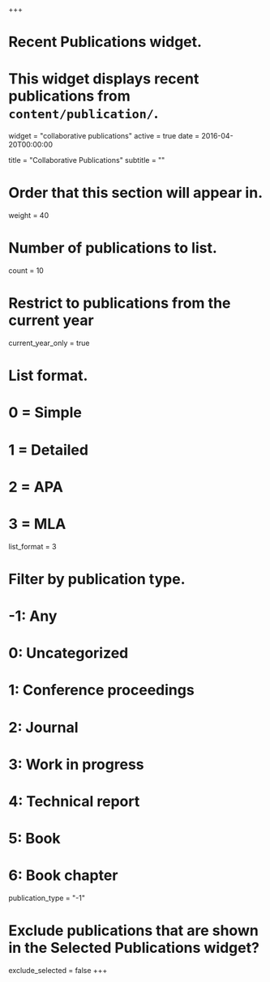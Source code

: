 +++
# Recent Publications widget.
# This widget displays recent publications from `content/publication/`.
widget = "collaborative publications"
active = true
date = 2016-04-20T00:00:00

title = "Collaborative Publications"
subtitle = ""

# Order that this section will appear in.
weight = 40

# Number of publications to list.
count = 10

# Restrict to publications from the current year
current_year_only = true

# List format.
#   0 = Simple
#   1 = Detailed
#   2 = APA
#   3 = MLA
list_format = 3

# Filter by publication type.
# -1: Any
#  0: Uncategorized
#  1: Conference proceedings
#  2: Journal
#  3: Work in progress
#  4: Technical report
#  5: Book
#  6: Book chapter
publication_type = "-1"

# Exclude publications that are shown in the Selected Publications widget?
exclude_selected = false
+++

